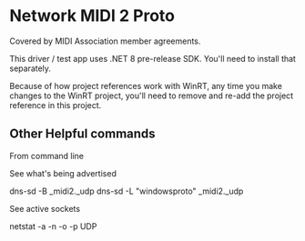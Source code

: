 ﻿# Network MIDI 2 Proto

Covered by MIDI Association member agreements.

This driver / test app uses .NET 8 pre-release SDK. You'll need to install that separately.

Because of how project references work with WinRT, any time you make changes to the WinRT project, you'll need to remove and re-add the project reference in this project.



## Other Helpful commands

From command line

See what's being advertised 

dns-sd -B _midi2._udp
dns-sd -L "windowsproto" _midi2._udp

See active sockets

netstat -a -n -o -p UDP

